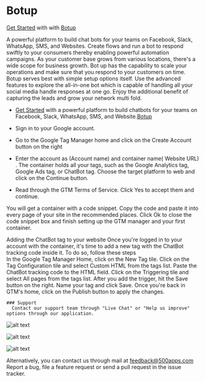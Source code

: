 # Botup
[Get Started](https://infinity.500apps.com/botup) with with [Botup](https://botup.com)

A powerful platform to build chat bots for your teams on Facebook, Slack, WhatsApp, SMS, and Websites.
Create flows and run a bot to respond swiftly to your consumers thereby enabling powerful automation campaigns.
As your customer base grows from various locations, there's a wide scope for business growth. Bot up has the capability to scale your operations and make sure that you respond to your customers on time.
Botup serves best with simple setup options itself. Use the advanced features to explore the all-in-one bot which is capable of handling all your social media handle responses at one go. Enjoy the additional benefit of capturing the leads and grow your network multi fold.

- [Get Started](https://infinity.500apps.com/botup) with a powerful platform to build chatbots for your teams on Facebook, Slack, WhatsApp, SMS, and Website.[Botup](https://botup.com)


- Sign in to your Google account.

- Go to the Google Tag Manager home and click on the Create Account button on the right

- Enter the account as (Account name) and container name( Website URL) . The container holds all your tags, such as the Google   Analytics tag, Google Ads tag, or ChatBot tag. Choose the target platform to web and click on the Continue button.

- Read through the GTM Terms of Service. Click Yes to accept them and continue.

You will get a container with a code snippet. Copy the code and paste it into every page of your site in the recommended places.
Click Ok to close the code snippet box and finish setting up the GTM manager and your first container.

Adding the ChatBot tag to your website
Once you're logged in to your account with the container, it's time to add a new tag with the ChatBot tracking code inside it. To do so, follow these steps   
In the Google Tag Manager Home, click on the New Tag tile.
Click on the Tag Configuration tile and select Custom HTML from the tags list.
Paste the ChatBot tracking code to the HTML field.
Click on the Triggering tile and select All pages from the tags list.
After you add the trigger, hit the Save button on the right.
Name your tag and click Save.
Once you're back in GTM's home, click on the Publish button to apply the changes.

    ### Support 
      Contact our support team through "Live Chat" or "Help us improve" options through our application.

![alt text](https://infinity.500apps.com/img/botup/GTM-Image-1.png)

![alt text](https://infinity.500apps.com/img/botup/GTM-Image-2.png)

![alt text](https://infinity.500apps.com/img/botup/GTM-Image-3.png)

Alternatively, you can contact us through mail at feedback@500apps.com
Report a bug, file a feature request or send a pull request in the issue tracker.

